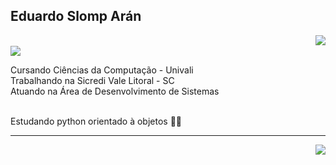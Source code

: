 ## Eduardo Slomp Arán

<img align='right' src="https://github-readme-stats.vercel.app/api?username=ESAran&show_icons=true&title_color=2d3142&text_color=4f5d75&icon_color=ef8354&bg_color=ffffff&rank_icon=github&cache_seconds=2300">
</br>
<img src="https://img.shields.io/static/v1?label=Overview&message=ESAran&color=4f5d75&style=for-the-badge&logo=GitHub">

<p> Cursando Ciências da Computação - Univali</br>Trabalhando na Sicredi Vale Litoral - SC<br/> Atuando na Área de Desenvolvimento de Sistemas</p>
</br>Estudando python orientado à objetos 🐍🤖</br>


---

<img align='right' src="https://github-readme-stats.vercel.app/api/top-langs/?username=ESAran&&hide=jupyter%20notebook,show_icons=true&title_color=2d3142&text_color=4f5d75&icon_color=ef8354&bg_color=ffffff&cache_seconds=2300">
